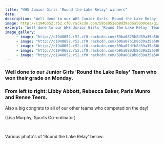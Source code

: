 ```yaml
---
title: "WHS Junior Girls 'Round the Lake Relay' winners"
date: 
description: "Well done to our WHS Junior Girls 'Round the Lake Relay' Team who won their grade on Monday..."
image: http://c1940652.r52.cf0.rackcdn.com/59ba052eb8d39a35a5000cea/girls-x-four-group.jpg
excerpt: "Well done to our WHS Junior Girls 'Round the Lake Relay' Team who won their grade on Monday."
image_gallery:
     - image: "http://c1940652.r52.cf0.rackcdn.com/59ba0875b8d39a35a5000d3a/rebecca-baker-1st-in-goup-of-4.jpg"
     - image: "http://c1940652.r52.cf0.rackcdn.com/59ba07b1b8d39a35a5000d26/girls-about-to-tag-team.jpg"
     - image: "http://c1940652.r52.cf0.rackcdn.com/59ba07dfb8d39a35a5000d2a/girls-tag-teaming.jpg"
     - image: "http://c1940652.r52.cf0.rackcdn.com/59ba0803b8d39a35a5000d2e/girls-tagging-no-3-good.jpg"
     - image: "http://c1940652.r52.cf0.rackcdn.com/59ba0818b8d39a35a5000d30/girls-tagging-no-4.jpg"
---
```


<h3><strong>Well done to our Junior Girls 'Round the Lake Relay' Team who won their grade on Monday.&nbsp;</strong></h3>
<h3>From left to right:<strong><strong> Libby Abbott,&nbsp;</strong>Rebecca Baker, Paris Munro and Renee Teers.&nbsp;</strong></h3>
<p><span>Also a big congrats to all of our other teams who competed on the day!</span></p>
<p><span>(Lisa Murphy, Sports Co-ordinator)<br /></span></p>
<p><span><br /></span></p>
<p><span>Various photo's of 'Round the Lake Relay' below:</span></p>

